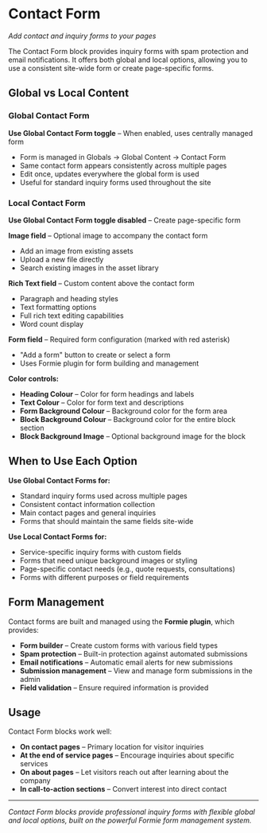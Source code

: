 # Contact Form

*Add contact and inquiry forms to your pages*

The Contact Form block provides inquiry forms with spam protection and email notifications. It offers both global and local options, allowing you to use a consistent site-wide form or create page-specific forms.

## Global vs Local Content

### Global Contact Form

**Use Global Contact Form toggle** – When enabled, uses centrally managed form
- Form is managed in Globals → Global Content → Contact Form
- Same contact form appears consistently across multiple pages
- Edit once, updates everywhere the global form is used
- Useful for standard inquiry forms used throughout the site

### Local Contact Form

**Use Global Contact Form toggle disabled** – Create page-specific form

**Image field** – Optional image to accompany the contact form
- Add an image from existing assets
- Upload a new file directly  
- Search existing images in the asset library

**Rich Text field** – Custom content above the contact form
- Paragraph and heading styles
- Text formatting options
- Full rich text editing capabilities
- Word count display

**Form field** – Required form configuration (marked with red asterisk)
- "Add a form" button to create or select a form
- Uses Formie plugin for form building and management

**Color controls:**
- **Heading Colour** – Color for form headings and labels
- **Text Colour** – Color for form text and descriptions
- **Form Background Colour** – Background color for the form area
- **Block Background Colour** – Background color for the entire block section
- **Block Background Image** – Optional background image for the block

## When to Use Each Option

**Use Global Contact Forms for:**
- Standard inquiry forms used across multiple pages
- Consistent contact information collection
- Main contact pages and general inquiries
- Forms that should maintain the same fields site-wide

**Use Local Contact Forms for:**
- Service-specific inquiry forms with custom fields
- Forms that need unique background images or styling
- Page-specific contact needs (e.g., quote requests, consultations)
- Forms with different purposes or field requirements

## Form Management

Contact forms are built and managed using the **Formie plugin**, which provides:
- **Form builder** – Create custom forms with various field types
- **Spam protection** – Built-in protection against automated submissions
- **Email notifications** – Automatic email alerts for new submissions
- **Submission management** – View and manage form submissions in the admin
- **Field validation** – Ensure required information is provided

## Usage

Contact Form blocks work well:
- **On contact pages** – Primary location for visitor inquiries
- **At the end of service pages** – Encourage inquiries about specific services
- **On about pages** – Let visitors reach out after learning about the company
- **In call-to-action sections** – Convert interest into direct contact

---

*Contact Form blocks provide professional inquiry forms with flexible global and local options, built on the powerful Formie form management system.*